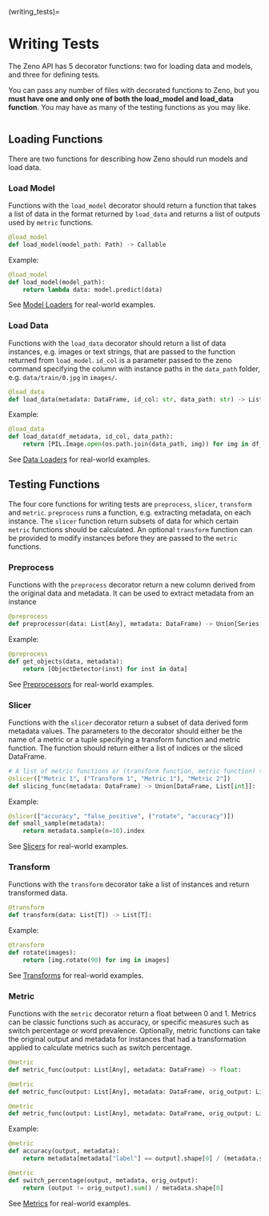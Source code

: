 (writing_tests)=

# Writing Tests

The Zeno API has 5 decorator functions: two for loading data and models, and three for defining tests.

You can pass any number of files with decorated functions to Zeno, but you **must have one and only one of both the load_model and load_data function**.
You may have as many of the testing functions as you may like.

```{tableofcontents}

```

## Loading Functions

There are two functions for describing how Zeno should run models and load data.

### Load Model

Functions with the `load_model` decorator should return a function that takes a list of data in the format returned by `load_data` and returns a list of outputs used by `metric` functions.

```python
@load_model
def load_model(model_path: Path) -> Callable
```

Example:

```python
@load_model
def load_model(model_path):
    return lambda data: model.predict(data)
```

See [Model Loaders](model_loaders) for real-world examples.

### Load Data

Functions with the `load_data` decorator should return a list of data instances, e.g. images or text strings, that are passed to the function returned from `load_model`.
`id_col` is a parameter passed to the zeno command specifying the column with instance paths in the `data_path` folder, e.g. `data/train/0.jpg` in `images/`.

```python
@load_data
def load_data(metadata: DataFrame, id_col: str, data_path: str) -> List[Any]
```

Example:

```python
@load_data
def load_data(df_metadata, id_col, data_path):
    return [PIL.Image.open(os.path.join(data_path, img)) for img in df_metadata[id_col]]
```

See [Data Loaders](data_loaders) for real-world examples.

## Testing Functions

The four core functions for writing tests are `preprocess`, `slicer`, `transform` and `metric`.
`preprocess` runs a function, e.g. extracting metadata, on each instance.
The `slicer` function return subsets of data for which certain `metric` functions should be calculated.
An optional `transform` function can be provided to modify instances before they are passed to the `metric` functions.

### Preprocess

Functions with the `preprocess` decorator return a new column derived from the original data and metadata.
It can be used to extract metadata from an instance

```python
@preprocess
def preprocessor(data: List[Any], metadata: DataFrame) -> Union[Series, List]:
```

Example:

```python
@preprocess
def get_objects(data, metadata):
    return [ObjectDetector(inst) for inst in data]
```

See [Preprocessors](preprocessors) for real-world examples.

### Slicer

Functions with the `slicer` decorator return a subset of data derived form metadata values.
The parameters to the decorator should either be the name of a metric or a tuple specifying a transform function and metric function.
The function should return either a list of indices or the sliced DataFrame.

```python
# A list of metric functions or (transform function, metric function) tuples.
@slicer(["Metric 1", ("Transform 1", "Metric 1"), "Metric 2"])
def slicing_func(metadata: DataFrame) -> Union[DataFrame, List[int]]:
```

Example:

```python
@slicer(["accuracy", "false_positive", ("rotate", "accuracy")])
def small_sample(metadata):
    return metadata.sample(n=10).index
```

See [Slicers](slicers) for real-world examples.

### Transform

Functions with the `transform` decorator take a list of instances and return transformed data.

```python
@transform
def transform(data: List[T]) -> List[T]:
```

Example:

```python
@transform
def rotate(images):
    return [img.rotate(90) for img in images]
```

See [Transforms](transforms) for real-world examples.

### Metric

Functions with the `metric` decorator return a float between 0 and 1.
Metrics can be classic functions such as accuracy, or specific measures such as switch percentage or word prevalence.
Optionally, metric functions can take the original output and metadata for instances that had a transformation applied to calculate metrics such as switch percentage.

```python
@metric
def metric_func(output: List[Any], metadata: DataFrame) -> float:

@metric
def metric_func(output: List[Any], metadata: DataFrame, orig_output: List[Any]) -> float:

@metric
def metric_func(output: List[Any], metadata: DataFrame, orig_output: List[Any], orig_metadata: DataFrame) -> float:
```

Example:

```python
@metric
def accuracy(output, metadata):
    return metadata[metadata["label"] == output].shape[0] / (metadata.shape[0])

@metric
def switch_percentage(output, metadata, orig_output):
    return (output != orig_output).sum() / metadata.shape[0]
```

See [Metrics](metrics) for real-world examples.
